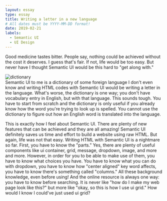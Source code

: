 ```yaml
---
layout: essay
type: essay
title: Writing a letter in a new language
# All dates must be YYYY-MM-DD format!
date: 2019-02-21
labels:
  - Semantic UI
  - UI Design
---
```


Good medicine tastes bitter.
People say, nothing could be achieved without the cost it deserves. I guess that's fair. If not, life would be too easy. But never have I thought Semantic UI would be this hard to "get along with."

<img class="ui tiny avatar image" alt="dictionary" src="https://static.makeuseof.com/wp-content/uploads/2015/11/dictionary_shutterstock_45765181.jpg"><br>
Semantic UI to me is a dictionary of some foreign language I don't even know and writing HTML codes with Semantic UI would be writing a letter in the language. What's worse, the dictionary is one way; you don't have vocabulary entry in English, but with that language. This sounds tough. You have to start from scratch and the dictionary is only useful if you already know how the word you're trying to look up is spelled. You cannot use the dictionary to figure out how an English word is translated into the language.

This is exactly how I feel about Semantic UI. There are plenty of new features that can be achieved and they are all amazing! Semantic UI definitely saves us time and effort to build a website using raw HTML. But again, life was not that easy. Writing HTML with Semantic UI is a nightmare so far. First, you have to know the "parts." Yes, there are plenty of useful components like ui container, grid, message, dropdown, image, and more and more. However, in order for you to be able to make use of them, you have to know what choices you have. You have to know what you can do with dropdown, you have to know how "center aligned" key word affects, you have to know there's something called "columns." All these background knowledge, even before using! And the online resource is always one way: you have to know before searching. It is never like "how do I make my web page look like this?" but more like "okay, so this is how I use ui grid." How would I know I could've just used ui grid?